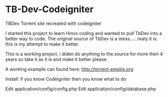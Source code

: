 # TB-Dev-Codeigniter
TBDev Torrent site recreated with codeigniter

I started this project to learn Hmvc coding and wanted to pull TbDev into a better way to code.
The original source of TbDev is a mess......realy it is. this is my attempt to make it better.

This is a working project, i diden do anything to the source for more then 4 years so take it as it is and make it better please.

A working example can found here: http://torrent-empire.org

Install: if you know Codeigniter then you know what to do

Edit application/config/config.php
Edit application/config/database.php


